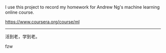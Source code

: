 I use this project to record my homework for Andrew Ng's machine learning online course.

https://www.coursera.org/course/ml

---------------
活到老，学到老。

fzw
